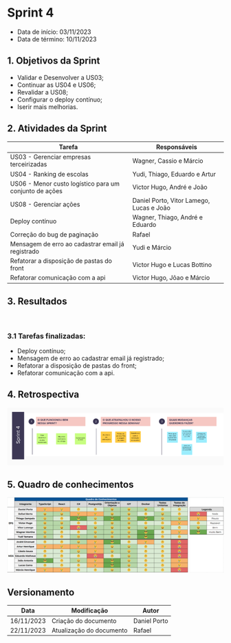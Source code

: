# Sprint 4

- Data de início: 03/11/2023
- Data de término: 10/11/2023

## 1. Objetivos da Sprint

- Validar e Desenvolver a US03;
- Continuar as US04 e US06;
- Revalidar a US08;
- Configurar o deploy contínuo;
- Iserir mais melhorias.

## 2. Atividades da Sprint
| Tarefa | Responsáveis |
|---|---|
|US03 - Gerenciar empresas terceirizadas|Wagner, Cassio e Márcio|
|US04 - Ranking de escolas|Yudi, Thiago, Eduardo e Artur|
|US06 - Menor custo logístico para um conjunto de ações| Victor Hugo, André e João|
|US08 - Gerenciar ações| Daniel Porto, Vitor Lamego, Lucas e João|
|Deploy contínuo| Wagner, Thiago, André e Eduardo|
|Correção do bug de paginação | Rafael |
|Mensagem de erro ao cadastrar email já registrado|Yudi e Márcio|
|Refatorar a disposição de pastas do front| Victor Hugo e Lucas Bottino|
|Refatorar comunicação com a api | Victor Hugo, Jõao e Márcio|

## 3. Resultados

&emsp;&emsp;

### 3.1 Tarefas finalizadas:

- Deploy contínuo;
- Mensagem de erro ao cadastrar email já registrado;
- Refatorar a disposição de pastas do front;
- Refatorar comunicação com a api.


## 4. Retrospectiva

![Retrospectiva](../assets/retrospectivas/retrospectiva4.png)

## 5. Quadro de conhecimentos

![Conhecimentos](../assets/quadro-conhecimento/conhecimento4.png)

## Versionamento

| Data | Modificação | Autor |
|---|---|---|
|16/11/2023|Criação do documento|Daniel Porto|
|22/11/2023|Atualização do documento| Rafael|
